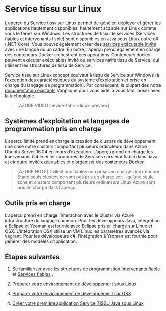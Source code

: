 <properties
   pageTitle="Service Azure tissu sur Linux | Microsoft Azure"
   description="Service TISSU clusters prennent en charge Linux et Java, ce qui signifie que vous pourrez déployer et les applications de Service TISSU hôtes écrites en Java et c# sur Linux."
   services="service-fabric"
   documentationCenter=".net"
   authors="mani-ramaswamy"
   manager="timlt"
   editor=""/>

<tags
   ms.service="service-fabric"
   ms.devlang="Java"
   ms.topic="article"
   ms.tgt_pltfrm="NA"
   ms.workload="NA"
   ms.date="09/26/2016"
   ms.author="SubramaR"/>

# <a name="service-fabric-on-linux"></a>Service tissu sur Linux

L’aperçu du Service tissu sur Linux permet de générer, déployer et gérer les applications hautement disponibles, hautement scalable sur Linux comme vous le feriez sur Windows. Les structures de tissu de services (Services fiables et intervenants fiable) sont disponibles en Java sous Linux outre c# (.NET Core).  Vous pouvez également créer des [services exécutable invité](service-fabric-deploy-existing-app.md) avec une langue ou un cadre. En outre, l’aperçu prend également en charge des conteneurs Docker orchestrant ces opérations. Conteneurs docker peuvent exécuter exécutables invité ou services natifs tissu de Service, qui utilisent les structures de tissu de Service.

Service tissu sur Linux concept équivaut à tissu de Service sur Windows (à l’exception des caractéristiques du système d’exploitation et prise en charge du langage de programmation). Par conséquent, la plupart des notre [documentation existante](http://aka.ms/servicefabricdocs) s’applique pour vous aider à vous familiariser avec la technologie.

> [AZURE.VIDEO service-fabric-linux-preview]

## <a name="supported-operating-systems-and-programming-languages"></a>Systèmes d’exploitation et langages de programmation pris en charge

L’aperçu limité prend en charge la création de clusters de développement une case outre clusters comportant plusieurs ordinateurs dans Azure Ubuntu Server 16.04 en cours d’exécution. L’aperçu prend en charge les intervenants fiable et les structures de Services sans état fiable dans Java et c# outre invité exécutables et d’organiser des conteneurs Docker.  

>[AZURE.NOTE] Collections fiables non prises en charge Linux encore. Stand seuls clusters ne sont pas pris en charge soit - qu’une seule zone et clusters comportant plusieurs ordinateurs Linux Azure sont pris en charge dans l’aperçu.

## <a name="supported-tooling"></a>Outils pris en charge

L’aperçu prend en charge l’interaction avec le cluster via Azure infrastructure du langage commun. Pour les développeurs Java, intégration à Eclipse et Yeoman est fournie avec Eclipse pris en charge sur Linux et OSX. L’intégration OSX utilise un VM Linux les paramètres avancés via vagrant. Pour les développeurs c#, l’intégration à Yeoman est fournie pour générer des modèles d’application.

## <a name="next-steps"></a>Étapes suivantes


1. Se familiariser avec les structures de programmation [Intervenants fiable](service-fabric-reliable-actors-introduction.md) et [Services fiables](service-fabric-reliable-services-introduction.md) .

2. [Préparer votre environnement de développement sous Linux](service-fabric-get-started-linux.md)

3. [Préparer votre environnement de développement sur OSX](service-fabric-get-started-mac.md)

4. [Créer votre première application Service TISSU Java sous Linux](service-fabric-create-your-first-linux-application-with-java.md)
